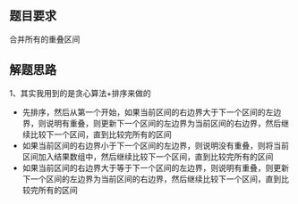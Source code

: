 ## 题目要求
合并所有的重叠区间
## 解题思路
1、其实我用到的是贪心算法+排序来做的
- 先排序，然后从第一个开始，如果当前区间的右边界大于下一个区间的左边界，则说明有重叠，则更新下一个区间的左边界为当前区间的右边界，然后继续比较下一个区间，直到比较完所有的区间 
- 如果当前区间的右边界小于下一个区间的左边界，则说明没有重叠，则将当前区间加入结果数组中，然后继续比较下一个区间，直到比较完所有的区间 
- 如果当前区间的右边界大于等于下一个区间的左边界，则说明有重叠，则更新下一个区间的左边界为当前区间的右边界，然后继续比较下一个区间，直到比较完所有的区间
